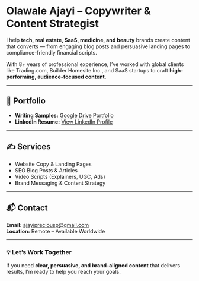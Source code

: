 # Olawale Ajayi – Copywriter & Content Strategist

I help **tech, real estate, SaaS, medicine, and beauty** brands create content that converts — from engaging blog posts and persuasive landing pages to compliance-friendly financial scripts.

With 8+ years of professional experience, I’ve worked with global clients like Trading.com, Builder Homesite Inc., and SaaS startups to craft **high-performing, audience-focused content**.

---

## 📂 Portfolio

- **Writing Samples:** [Google Drive Portfolio](https://drive.google.com/drive/folders/1QrFGUCjw7DxPsuMufFHRsB6tc9iz1Ao1?usp=drive_link)  
- **LinkedIn Resume:** [View LinkedIn Profile](https://www.linkedin.com/in/javablack)

---

## ✍ Services

- Website Copy & Landing Pages  
- SEO Blog Posts & Articles  
- Video Scripts (Explainers, UGC, Ads)  
- Brand Messaging & Content Strategy

---

## 📬 Contact

**Email:** ajayipreciousp@gmail.com  
**Location:** Remote – Available Worldwide  

---

### 💡 Let’s Work Together
If you need **clear, persuasive, and brand-aligned content** that delivers results, I’m ready to help you reach your goals.
